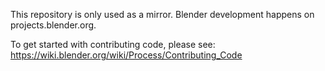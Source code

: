 This repository is only used as a mirror. Blender development happens on projects.blender.org.

To get started with contributing code, please see:
https://wiki.blender.org/wiki/Process/Contributing_Code
